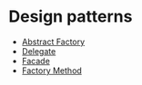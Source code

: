# Design patterns

- [Abstract Factory](abstract_factory.py)
- [Delegate](delegate.py)
- [Facade](facade.py)
- [Factory Method](factory_method.py)
